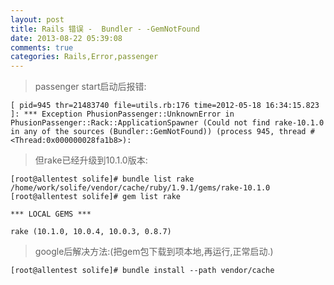 ```yaml
---
layout: post
title: Rails 错误 -  Bundler - -GemNotFound
date: 2013-08-22 05:39:08
comments: true
categories: Rails,Error,passenger
---
```

> passenger start启动后报错:

    [ pid=945 thr=21483740 file=utils.rb:176 time=2012-05-18 16:34:15.823 ]: *** Exception PhusionPassenger::UnknownError in PhusionPassenger::Rack::ApplicationSpawner (Could not find rake-10.1.0 in any of the sources (Bundler::GemNotFound)) (process 945, thread #<Thread:0x000000028fa1b8>):

> 但rake已经升级到10.1.0版本:

    [root@allentest solife]# bundle list rake
    /home/work/solife/vendor/cache/ruby/1.9.1/gems/rake-10.1.0
    [root@allentest solife]# gem list rake
    
    *** LOCAL GEMS ***
    
    rake (10.1.0, 10.0.4, 10.0.3, 0.8.7)

> google后解决方法:(把gem包下载到项本地,再运行,正常启动.)

    [root@allentest solife]# bundle install --path vendor/cache
